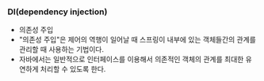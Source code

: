 ### DI(dependency injection)
- 의존성 주입
- "의존성 주입"은 제어의 역행이 일어날 때 스프링이 내부에 있는 객체들간의 관계를 관리할 때 사용하는 기법이다.
- 자바에서는 일반적으로 인터페이스를 이용해서 의존적인 객체의 관계를 최대한 유연하게 처리할 수 있도록 한다.
